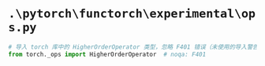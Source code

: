 # `.\pytorch\functorch\experimental\ops.py`

```py
# 导入 torch 库中的 HigherOrderOperator 类型，忽略 F401 错误（未使用的导入警告）
from torch._ops import HigherOrderOperator  # noqa: F401
```